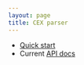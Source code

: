 ```yaml
---
layout: page
title: CEX parser
---
```


-   [Quick start](quick)
-   Current [API docs](api/edu/holycross/shot/cex/index.html)

